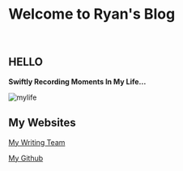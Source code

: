 # Welcome to Ryan's Blog


<br/>


## HELLO
**Swiftly Recording Moments In  My  Life...**




![mylife](http://120.27.114.115:8088/myblog/mylife.jpg)


## My Websites

[My Writing Team](http://janetym.com:1125)

[My Github](http://github.com/dryan1995)
